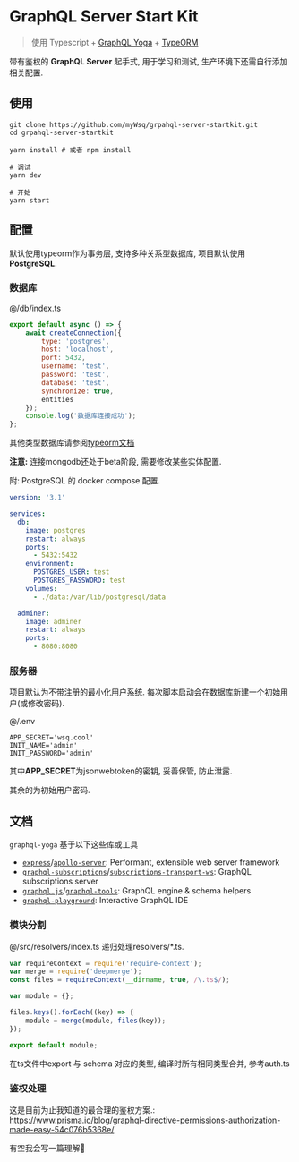 # GraphQL Server Start Kit

> 使用 Typescript + [GraphQL Yoga](https://github.com/prismagraphql/graphql-yoga) + [TypeORM](http://typeorm.io)

带有鉴权的 **GraphQL Server** 起手式, 用于学习和测试, 生产环境下还需自行添加相关配置.

## 使用

```shell
git clone https://github.com/myWsq/grpahql-server-startkit.git
cd grpahql-server-startkit

yarn install # 或者 npm install

# 调试
yarn dev

# 开始
yarn start
```

## 配置

默认使用typeorm作为事务层,  支持多种关系型数据库, 项目默认使用**PostgreSQL**.

### 数据库

@/db/index.ts

```js
export default async () => {
	await createConnection({
		type: 'postgres',
		host: 'localhost',
		port: 5432,
		username: 'test',
		password: 'test',
		database: 'test',
		synchronize: true,
		entities
	});
	console.log('数据库连接成功');
};
```

其他类型数据库请参阅[typeorm文档](http://typeorm.io/#/undefined/installation)

**注意:** 连接mongodb还处于beta阶段, 需要修改某些实体配置.

附: PostgreSQL 的 docker compose 配置.

```yaml
version: '3.1'

services:
  db:
    image: postgres
    restart: always
    ports:
      - 5432:5432
    environment:
      POSTGRES_USER: test
      POSTGRES_PASSWORD: test
    volumes:
      - ./data:/var/lib/postgresql/data

  adminer:
    image: adminer
    restart: always
    ports:
      - 8080:8080
```

### 服务器

项目默认为不带注册的最小化用户系统. 每次脚本启动会在数据库新建一个初始用户(或修改密码). 

@/.env

```shell
APP_SECRET='wsq.cool'
INIT_NAME='admin'
INIT_PASSWORD='admin'
```

其中**APP_SECRET**为jsonwebtoken的密钥, 妥善保管, 防止泄露.

其余的为初始用户密码.

## 文档

`graphql-yoga` 基于以下这些库或工具

- [`express`](https://github.com/expressjs/express)/[`apollo-server`](https://github.com/apollographql/apollo-server): Performant, extensible web server framework
- [`graphql-subscriptions`](https://github.com/apollographql/graphql-subscriptions)/[`subscriptions-transport-ws`](https://github.com/apollographql/subscriptions-transport-ws): GraphQL subscriptions server
- [`graphql.js`](https://github.com/graphql/graphql-js)/[`graphql-tools`](https://github.com/apollographql/graphql-tools): GraphQL engine & schema helpers
- [`graphql-playground`](https://github.com/graphcool/graphql-playground): Interactive GraphQL IDE

### 模块分割

@/src/resolvers/index.ts 递归处理resolvers/*.ts. 

```js
var requireContext = require('require-context');
var merge = require('deepmerge');
const files = requireContext(__dirname, true, /\.ts$/);

var module = {};

files.keys().forEach((key) => {
	module = merge(module, files(key));
});

export default module;
```

在ts文件中export 与 schema 对应的类型, 编译时所有相同类型合并, 参考auth.ts

### 鉴权处理

这是目前为止我知道的最合理的鉴权方案.: https://www.prisma.io/blog/graphql-directive-permissions-authorization-made-easy-54c076b5368e/

有空我会写一篇理解🤔
